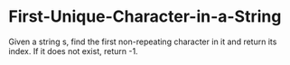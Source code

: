 # First-Unique-Character-in-a-String
Given a string s, find the first non-repeating character in it and return its index. If it does not exist, return -1.

